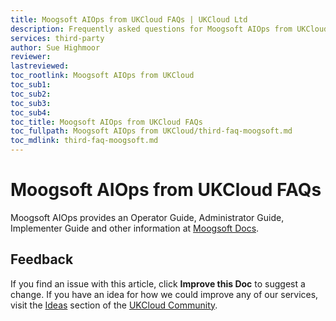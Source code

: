 ```yaml
---
title: Moogsoft AIOps from UKCloud FAQs | UKCloud Ltd
description: Frequently asked questions for Moogsoft AIOps from UKCloud
services: third-party
author: Sue Highmoor
reviewer:
lastreviewed: 
toc_rootlink: Moogsoft AIOps from UKCloud
toc_sub1: 
toc_sub2:
toc_sub3:
toc_sub4:
toc_title: Moogsoft AIOps from UKCloud FAQs
toc_fullpath: Moogsoft AIOps from UKCloud/third-faq-moogsoft.md
toc_mdlink: third-faq-moogsoft.md
---
```


# Moogsoft AIOps from UKCloud FAQs

Moogsoft AIOps provides an Operator Guide, Administrator Guide, Implementer Guide and other information at [Moogsoft Docs](https://docs.moogsoft.com/?lang=en).

## Feedback

If you find an issue with this article, click **Improve this Doc** to suggest a change. If you have an idea for how we could improve any of our services, visit the [Ideas](https://community.ukcloud.com/ideas) section of the [UKCloud Community](https://community.ukcloud.com).

